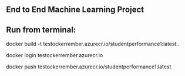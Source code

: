 ## End to End Machine Learning Project


## Run from terminal:

docker build -t testockerrember.azurecr.io/studentperformance1:latest .

docker login testockerrember.azurecr.io

docker push testockerrember.azurecr.io/studentperformance1:latest